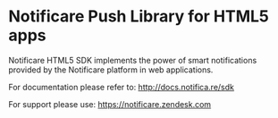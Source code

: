 Notificare Push Library for HTML5 apps
===================

Notificare HTML5 SDK implements the power of smart notifications provided by the Notificare platform in web applications.

For documentation please refer to:
http://docs.notifica.re/sdk

For support please use:
https://notificare.zendesk.com